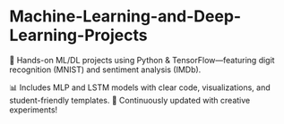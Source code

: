 # Machine-Learning-and-Deep-Learning-Projects
🚀 Hands-on ML/DL projects using Python &amp; TensorFlow—featuring digit recognition (MNIST) and sentiment analysis (IMDb).

📊 Includes MLP and LSTM models with clear code, visualizations, and student-friendly templates. 🌱 Continuously updated with creative experiments!
